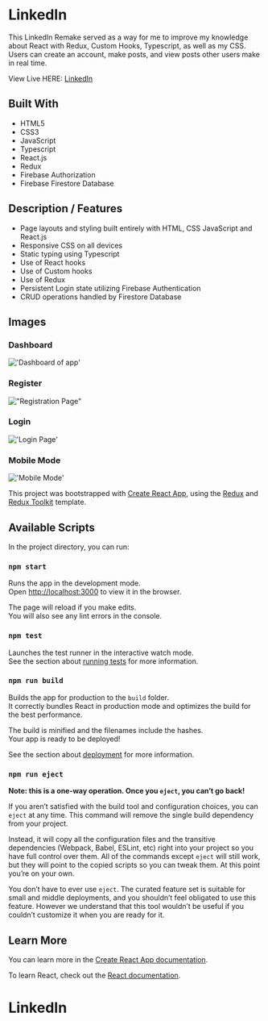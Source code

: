# LinkedIn 
This LinkedIn Remake served as a way for me to improve my knowledge about React with Redux, Custom Hooks, Typescript, as well as my CSS. Users can create an account, make posts, and view posts other users make in real time. 


View Live HERE: [LinkedIn](https://jh-linkedin-clone.netlify.app/)



## Built With
- HTML5
- CSS3
- JavaScript
- Typescript
- React.js
- Redux
- Firebase Authorization
- Firebase Firestore Database


## Description / Features
- Page layouts and styling built entirely with HTML, CSS JavaScript and React.js
- Responsive CSS on all devices
- Static typing using Typescript
- Use of React hooks
- Use of Custom hooks
- Use of Redux
- Persistent Login state utilizing Firebase Authentication
- CRUD operations handled by Firestore Database




## Images



### Dashboard
!['Dashboard of app'](https://github.com/JoshuaHaughton/linkedin-clone/blob/main/src/assets/Dashboard.png)



### Register
!["Registration Page"](https://github.com/JoshuaHaughton/linkedin-clone/blob/main/src/assets/Register.png)



### Login
!['Login Page'](https://github.com/JoshuaHaughton/linkedin-clone/blob/main/src/assets/Login.png)



### Mobile Mode
!['Mobile Mode'](https://github.com/JoshuaHaughton/linkedin-clone/blob/main/src/assets/MobileMode.png)



This project was bootstrapped with [Create React App](https://github.com/facebook/create-react-app), using the [Redux](https://redux.js.org/) and [Redux Toolkit](https://redux-toolkit.js.org/) template.

## Available Scripts

In the project directory, you can run:

### `npm start`

Runs the app in the development mode.<br />
Open [http://localhost:3000](http://localhost:3000) to view it in the browser.

The page will reload if you make edits.<br />
You will also see any lint errors in the console.

### `npm test`

Launches the test runner in the interactive watch mode.<br />
See the section about [running tests](https://facebook.github.io/create-react-app/docs/running-tests) for more information.

### `npm run build`

Builds the app for production to the `build` folder.<br />
It correctly bundles React in production mode and optimizes the build for the best performance.

The build is minified and the filenames include the hashes.<br />
Your app is ready to be deployed!

See the section about [deployment](https://facebook.github.io/create-react-app/docs/deployment) for more information.

### `npm run eject`

**Note: this is a one-way operation. Once you `eject`, you can’t go back!**

If you aren’t satisfied with the build tool and configuration choices, you can `eject` at any time. This command will remove the single build dependency from your project.

Instead, it will copy all the configuration files and the transitive dependencies (Webpack, Babel, ESLint, etc) right into your project so you have full control over them. All of the commands except `eject` will still work, but they will point to the copied scripts so you can tweak them. At this point you’re on your own.

You don’t have to ever use `eject`. The curated feature set is suitable for small and middle deployments, and you shouldn’t feel obligated to use this feature. However we understand that this tool wouldn’t be useful if you couldn’t customize it when you are ready for it.

## Learn More

You can learn more in the [Create React App documentation](https://facebook.github.io/create-react-app/docs/getting-started).

To learn React, check out the [React documentation](https://reactjs.org/).

# LinkedIn
